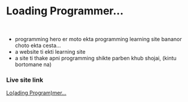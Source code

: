 <h1>
  Loading Programmer...
</h1>

<br>

<ul>
  <li>programming hero er moto ekta programming learning site bananor choto ekta cesta... </li>
  <li>a website ti ekti learning site</li>
  <li>a site ti thake apni programming shikte parben khub shojai, (kintu bortomane na)</li>
</ul>

<h3>Live site link</h3>

<a href="https://xenodochial-brahmagupta-a4c988.netlify.app/">
  Lo(ading Program)mer...
</a>
